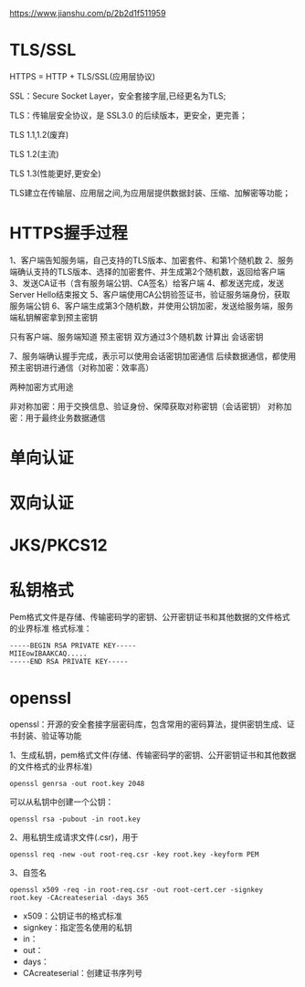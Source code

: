 https://www.jianshu.com/p/2b2d1f511959

# TLS/SSL
HTTPS = HTTP + TLS/SSL(应用层协议)

SSL：Secure Socket Layer，安全套接字层,已经更名为TLS;

TLS：传输层安全协议，是 SSL3.0 的后续版本，更安全，更完善；

TLS 1.1,1.2(废弃)

TLS 1.2(主流)

TLS 1.3(性能更好,更安全)

TLS建立在传输层、应用层之间,为应用层提供数据封装、压缩、加解密等功能；

# HTTPS握手过程


1、客户端告知服务端，自己支持的TLS版本、加密套件、和第1个随机数
2、服务端确认支持的TLS版本、选择的加密套件、并生成第2个随机数，返回给客户端
3、发送CA证书（含有服务端公钥、CA签名）给客户端
4、都发送完成，发送Server Hello结束报文
5、客户端使用CA公钥验签证书，验证服务端身份，获取服务端公钥
6、客户端生成第3个随机数，并使用公钥加密，发送给服务端，服务端私钥解密拿到预主密钥

只有客户端、服务端知道 预主密钥
双方通过3个随机数 计算出 会话密钥

7、服务端确认握手完成，表示可以使用会话密钥加密通信
后续数据通信，都使用预主密钥进行通信（对称加密：效率高）

两种加密方式用途

非对称加密：用于交换信息、验证身份、保障获取对称密钥（会话密钥）
对称加密：用于最终业务数据通信

# 单向认证



# 双向认证



# JKS/PKCS12



# 私钥格式
Pem格式文件是存储、传输密码学的密钥、公开密钥证书和其他数据的文件格式的业界标准
格式标准：
```
-----BEGIN RSA PRIVATE KEY-----
MIIEowIBAAKCAQ.....
-----END RSA PRIVATE KEY-----
```


# openssl
openssl：开源的安全套接字层密码库，包含常用的密码算法，提供密钥生成、证书封装、验证等功能


1、生成私钥，pem格式文件(存储、传输密码学的密钥、公开密钥证书和其他数据的文件格式的业界标准)
```shell
openssl genrsa -out root.key 2048
```

可以从私钥中创建一个公钥：
```shell
openssl rsa -pubout -in root.key
```

2、用私钥生成请求文件(.csr)，用于
```shell
openssl req -new -out root-req.csr -key root.key -keyform PEM
```

3、自签名
```shell
openssl x509 -req -in root-req.csr -out root-cert.cer -signkey root.key -CAcreateserial -days 365
```
- x509：公钥证书的格式标准
- signkey：指定签名使用的私钥
- in：
- out：
- days：
- CAcreateserial：创建证书序列号

